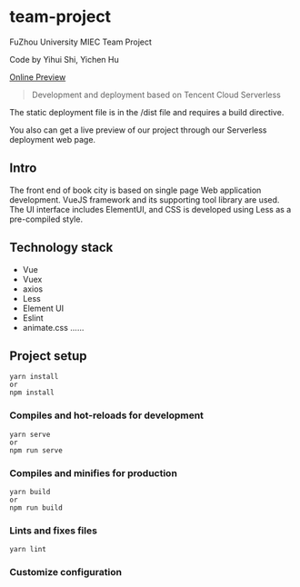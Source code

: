 # team-project

FuZhou University MIEC Team Project

Code by Yihui Shi, Yichen Hu

[Online Preview](http://team.yihuiblog.top/#/login)
> Development and deployment based on Tencent Cloud Serverless

The static deployment file is in the /dist file and requires a build directive.

You also can get a live preview of our project through our Serverless deployment web page.

##  Intro

The front end of book city is based on single page Web application development. VueJS framework and its supporting tool library are used. The UI interface includes ElementUI, and CSS is developed using Less as a pre-compiled style.

## Technology stack
- Vue
- Vuex
- axios
- Less
- Element UI
- Eslint
- animate.css
......

## Project setup

```
yarn install
or
npm install
```

### Compiles and hot-reloads for development

```
yarn serve
or
npm run serve
```

### Compiles and minifies for production

```
yarn build
or
npm run build
```

### Lints and fixes files

```
yarn lint
```

### Customize configuration

